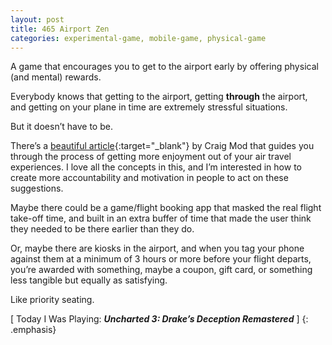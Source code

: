 ```yaml
---
layout: post
title: 465 Airport Zen
categories: experimental-game, mobile-game, physical-game
---
```

A game that encourages you to get to the airport early by offering physical (and mental) rewards.

Everybody knows that getting to the airport, getting **through** the airport, and getting on your plane in time are extremely stressful situations.

But it doesn’t have to be.

There’s a [beautiful article](https://medium.com/message/lets-fly-d566ecd35678#.id27fpxsh){:target="_blank"} by Craig Mod that guides you through the process of getting more enjoyment out of your air travel experiences.  I love all the concepts in this, and I’m interested in how to create more accountability and motivation in people to act on these suggestions.

Maybe there could be a game/flight booking app that masked the real flight take-off time, and built in an extra buffer of time that made the user think they needed to be there earlier than they do.

Or, maybe there are kiosks in the airport, and when you tag your phone against them at a minimum of 3 hours or more before your flight departs, you’re awarded with something, maybe a coupon, gift card, or something less tangible but equally as satisfying.

Like priority seating.

[ Today I Was Playing: ***Uncharted 3: Drake’s Deception Remastered*** ]
{: .emphasis}
